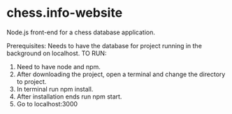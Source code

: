 # chess.info-website
Node.js front-end for a chess database application.

Prerequisites:
  Needs to have the database for project running in the background on localhost.
TO RUN:
  1. Need to have node and npm.
  2. After downloading the project, open a terminal and change the directory to project.
  3. In terminal run npm install.
  4. After installation ends run npm start.
  5. Go to localhost:3000
